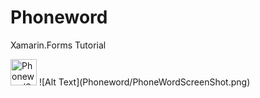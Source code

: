 # Phoneword
Xamarin.Forms Tutorial

<img src="Phoneword/PhoneWordScreenShot.png" alt="PhonewordScreenShot" height="42" width="42">
![Alt Text](Phoneword/PhoneWordScreenShot.png)
